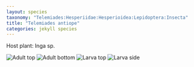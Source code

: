 ```yaml
---
layout: species
taxonomy: "Telemiades:Hesperiidae:Hesperioidea:Lepidoptera:Insecta"
title: "Telemiades antiope"
categories: jekyll species
---
```


Host plant: Inga sp.


![Adult top](/caterpillars/docs/assests/cats/HES30/1.jpg)
![Adult bottom](/caterpillars/docs/assests/cats/HES30/2.jpg)
![Larva top](/caterpillars/docs/assests/cats/HES30/3.jpg)
![Larva side](/caterpillars/docs/assests/cats/HES30/4.jpg)
